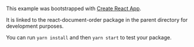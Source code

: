 This example was bootstrapped with [Create React App](https://github.com/facebook/create-react-app).

It is linked to the react-document-order package in the parent directory for development purposes.

You can run `yarn install` and then `yarn start` to test your package.
